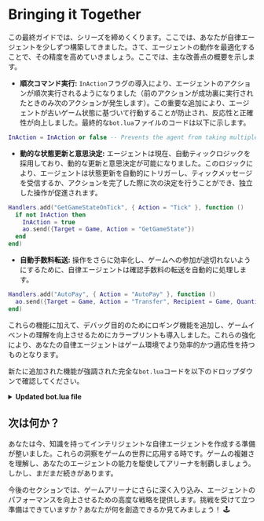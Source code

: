 # Bringing it Together

この最終ガイドでは、シリーズを締めくくります。ここでは、あなたが自律エージェントを少しずつ構築してきました。さて、エージェントの動作を最適化することで、その精度を高めていきましょう。ここでは、主な改善点の概要を示します。

- **順次コマンド実行:** `InAction`フラグの導入により、エージェントのアクションが順次実行されるようになりました（前のアクションが成功裏に実行されたときのみ次のアクションが発生します）。この重要な追加により、エージェントが古いゲーム状態に基づいて行動することが防止され、反応性と正確性が向上しました。最終的な`bot.lua`ファイルのコードは以下に示します。

<!-- # Bringing it Together

This final guide wraps up our series, where you've built up an autonomous agent piece by piece. Now, let's refine your agent with some optimizations that fine-tune its operations. Here's a quick overview of the key improvements made:

- **Sequential Command Execution:** The introduction of an `InAction` flag ensures that your agent's actions are sequential (next action occurs only when the previous is successfully executed). This critical addition prevents your agent from acting on outdated game states, enhancing its responsiveness and accuracy. The full implementation can be found in the final code for the `bot.lua` file below. -->

```lua
InAction = InAction or false -- Prevents the agent from taking multiple actions at once.
```

<!-- - **Dynamic State Updates and Decisions:** The agent now employs an automatic tick logic, allowing for dynamic updates and decisions. This logic enables the agent to self-trigger state updates and make subsequent decisions either upon receiving a Tick message or upon completing an action, promoting autonomous operation. -->

- **動的な状態更新と意思決定:** エージェントは現在、自動ティックロジックを採用しており、動的な更新と意思決定が可能になりました。このロジックにより、エージェントは状態更新を自動的にトリガーし、ティックメッセージを受信するか、アクションを完了した際に次の決定を行うことができ、独立した操作が促進されます。

```lua
Handlers.add("GetGameStateOnTick", { Action = "Tick" }, function ()
  if not InAction then
    InAction = true
    ao.send({Target = Game, Action = "GetGameState"})
  end
end)
```

- **自動手数料転送:** 操作をさらに効率化し、ゲームへの参加が途切れないようにするために、自律エージェントは確認手数料の転送を自動的に処理します。

<!-- - **Automated Fee Transfer:** To further streamline its operation and ensure uninterrupted participation in games, the autonomous agent now autonomously handles the transfer of confirmation fees. -->

```lua
Handlers.add("AutoPay", { Action = "AutoPay" }, function ()
  ao.send({Target = Game, Action = "Transfer", Recipient = Game, Quantity = "1000"})
end)
```

これらの機能に加えて、デバッグ目的のためにロギング機能を追加し、ゲームイベントの理解を向上させるためにカラープリントも導入しました。これらの強化により、あなたの自律エージェントはゲーム環境でより効率的かつ適応性を持つものとなります。

新たに追加された機能が強調された完全な`bot.lua`コードを以下のドロップダウンで確認してください。

<!-- In addition to these features, we've also added a logging function for debugging purposes and colored prints for better comprehension of game events. These enhancements collectively make your autonomous agent more efficient and adaptable in the game environment.
 -->
<!-- Check out the complete bot.lua code in the dropdown below, with all new additions highlighted accordingly: -->

<details>
  <summary><strong>Updated bot.lua file</strong></summary>

```lua
-- Initializing global variables to store the latest game state and game host process.
LatestGameState = LatestGameState or nil
InAction = InAction or false -- Prevents the agent from taking multiple actions at once.

Logs = Logs or {}

colors = {
  red = "\27[31m",
  green = "\27[32m",
  blue = "\27[34m",
  reset = "\27[0m",
  gray = "\27[90m"
}

function addLog(msg, text) -- Function definition commented for performance, can be used for debugging
  Logs[msg] = Logs[msg] or {}
  table.insert(Logs[msg], text)
end

-- Checks if two points are within a given range.
-- @param x1, y1: Coordinates of the first point.
-- @param x2, y2: Coordinates of the second point.
-- @param range: The maximum allowed distance between the points.
-- @return: Boolean indicating if the points are within the specified range.
function inRange(x1, y1, x2, y2, range)
    return math.abs(x1 - x2) <= range and math.abs(y1 - y2) <= range
end

-- Decides the next action based on player proximity and energy.
-- If any player is within range, it initiates an attack; otherwise, moves randomly.
function decideNextAction()
  local player = LatestGameState.Players[ao.id]
  local targetInRange = false

  for target, state in pairs(LatestGameState.Players) do
      if target ~= ao.id and inRange(player.x, player.y, state.x, state.y, 1) then
          targetInRange = true
          break
      end
  end

  if player.energy > 5 and targetInRange then
    print(colors.red .. "Player in range. Attacking." .. colors.reset)
    ao.send({Target = Game, Action = "PlayerAttack", Player = ao.id, AttackEnergy = tostring(player.energy)})
  else
    print(colors.red .. "No player in range or insufficient energy. Moving randomly." .. colors.reset)
    local directionMap = {"Up", "Down", "Left", "Right", "UpRight", "UpLeft", "DownRight", "DownLeft"}
    local randomIndex = math.random(#directionMap)
    ao.send({Target = Game, Action = "PlayerMove", Player = ao.id, Direction = directionMap[randomIndex]})
  end
  InAction = false -- InAction logic added
end

-- Handler to print game announcements and trigger game state updates.
Handlers.add(
  "PrintAnnouncements",
  { Action = "Announcement" },
  function (msg)
    if msg.Event == "Started-Waiting-Period" then
      ao.send({Target = ao.id, Action = "AutoPay"})
    elseif (msg.Event == "Tick" or msg.Event == "Started-Game") and not InAction then
      InAction = true -- InAction logic added
      ao.send({Target = Game, Action = "GetGameState"})
    elseif InAction then -- InAction logic added
      print("Previous action still in progress. Skipping.")
    end
    print(colors.green .. msg.Event .. ": " .. msg.Data .. colors.reset)
  end
)

-- Handler to trigger game state updates.
Handlers.add(
  "GetGameStateOnTick",
  { Action =  "Tick" },
  function ()
    if not InAction then -- InAction logic added
      InAction = true -- InAction logic added
      print(colors.gray .. "Getting game state..." .. colors.reset)
      ao.send({Target = Game, Action = "GetGameState"})
    else
      print("Previous action still in progress. Skipping.")
    end
  end
)

-- Handler to automate payment confirmation when waiting period starts.
Handlers.add(
  "AutoPay",
  { Action =  "AutoPay" },
  function (msg)
    print("Auto-paying confirmation fees.")
    ao.send({ Target = Game, Action = "Transfer", Recipient = Game, Quantity = "1000"})
  end
)

-- Handler to update the game state upon receiving game state information.
Handlers.add(
  "UpdateGameState",
  { Action =  "GameState" },
  function (msg)
    local json = require("json")
    LatestGameState = json.decode(msg.Data)
    ao.send({Target = ao.id, Action = "UpdatedGameState"})
    print("Game state updated. Print \'LatestGameState\' for detailed view.")
  end
)

-- Handler to decide the next best action.
Handlers.add(
  "decideNextAction",
  { Action =  "UpdatedGameState" },
  function ()
    if LatestGameState.GameMode ~= "Playing" then
      InAction = false -- InAction logic added
      return
    end
    print("Deciding next action.")
    decideNextAction()
    ao.send({Target = ao.id, Action = "Tick"})
  end
)

-- Handler to automatically attack when hit by another player.
Handlers.add(
  "ReturnAttack",
  { Action =  "Hit" },
  function (msg)
    if not InAction then -- InAction logic added
      InAction = true -- InAction logic added
      local playerEnergy = LatestGameState.Players[ao.id].energy
      if playerEnergy == undefined then
        print(colors.red .. "Unable to read energy." .. colors.reset)
        ao.send({Target = Game, Action = "Attack-Failed", Reason = "Unable to read energy."})
      elseif playerEnergy == 0 then
        print(colors.red .. "Player has insufficient energy." .. colors.reset)
        ao.send({Target = Game, Action = "Attack-Failed", Reason = "Player has no energy."})
      else
        print(colors.red .. "Returning attack." .. colors.reset)
        ao.send({Target = Game, Action = "PlayerAttack", Player = ao.id, AttackEnergy = tostring(playerEnergy)})
      end
      InAction = false -- InAction logic added
      ao.send({Target = ao.id, Action = "Tick"})
    else
      print("Previous action still in progress. Skipping.")
    end
  end
)
```

</details>

## 次は何か？

あなたは今、知識を持ってインテリジェントな自律エージェントを作成する準備が整いました。これらの洞察をゲームの世界に応用する時です。ゲームの複雑さを理解し、あなたのエージェントの能力を駆使してアリーナを制覇しましょう。しかし、まだまだ続きがあります。

今後のセクションでは、ゲームアリーナにさらに深く入り込み、エージェントのパフォーマンスを向上させるための高度な戦略を提供します。挑戦を受けて立つ準備はできていますか？あなたが何を創造できるか見てみましょう！ 🕹️

<!-- ## What's next?

You're now equipped with the knowledge to craft intelligent autonomous agents. It's time to apply these insights into the game world. Understand the game's intricacies and leverage your agent's capabilities to dominate the arena. But there's more to come.

In future sections, we'll dive deeper into the game arena, offering advanced strategies to elevate your agent's performance. Ready to take on the challenge? Let's see what you can create! 🕹️ -->
